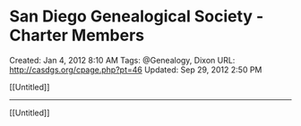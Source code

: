 # San Diego Genealogical Society - Charter Members

Created: Jan 4, 2012 8:10 AM
Tags: @Genealogy, Dixon
URL: http://casdgs.org/cpage.php?pt=46
Updated: Sep 29, 2012 2:50 PM

[[Untitled]]

---

[[Untitled]]